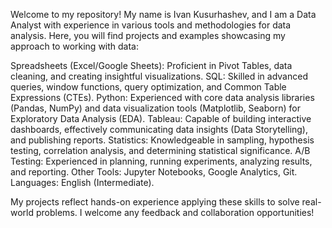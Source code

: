 Welcome to my repository! My name is Ivan Kusurhashev, and I am a Data Analyst with experience in various tools and methodologies for data analysis. Here, you will find projects and examples showcasing my approach to working with data:

Spreadsheets (Excel/Google Sheets): Proficient in Pivot Tables, data cleaning, and creating insightful visualizations.
SQL: Skilled in advanced queries, window functions, query optimization, and Common Table Expressions (CTEs).
Python: Experienced with core data analysis libraries (Pandas, NumPy) and data visualization tools (Matplotlib, Seaborn) for Exploratory Data Analysis (EDA).
Tableau: Capable of building interactive dashboards, effectively communicating data insights (Data Storytelling), and publishing reports.
Statistics: Knowledgeable in sampling, hypothesis testing, correlation analysis, and determining statistical significance.
A/B Testing: Experienced in planning, running experiments, analyzing results, and reporting.
Other Tools: Jupyter Notebooks, Google Analytics, Git.
Languages: English (Intermediate).

My projects reflect hands-on experience applying these skills to solve real-world problems. I welcome any feedback and collaboration opportunities!
